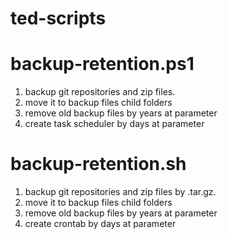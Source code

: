 # ted-scripts

# backup-retention.ps1

1. backup git repositories and zip files. 
2. move it to backup files child folders 
3. remove old backup files by years at parameter
4. create task scheduler by days at parameter

# backup-retention.sh

1. backup git repositories and zip files by .tar.gz. 
2. move it to backup files child folders 
3. remove old backup files by years at parameter
4. create crontab by days at parameter
